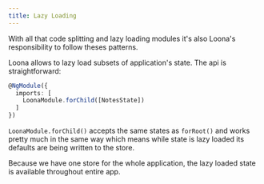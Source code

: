 ```yaml
---
title: Lazy Loading
---
```


With all that code splitting and lazy loading modules it's also Loona's responsibility to follow theses patterns.

Loona allows to lazy load subsets of application's state. The api is straightforward:

```typescript
@NgModule({
  imports: [
    LoonaModule.forChild([NotesState])
  ]
})
```

`LoonaModule.forChild()` accepts the same states as `forRoot()` and works pretty much in the same way which means while state is lazy loaded its defaults are being written to the store.

Because we have one store for the whole application, the lazy loaded state is available throughout entire app.
